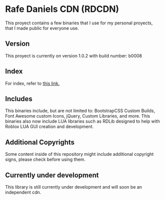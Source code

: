 # Rafe Daniels CDN (RDCDN)
This proyect contains a few binaries that I use for my personal proyects, that I made public for everyone use.

## Version
This proyect is currently on version 1.0.2 with build number: b0008

## Index
For index, refer to [this link.](index.html)

## Includes
This binaries include, but are not limited to: BootstrapCSS Custom Builds, Font Awesome custom Icons, jQuery, Custom Libraries, and more.
This binaries also now include LUA libraries such as RDLib designed to help with Roblox LUA GUI creation and development.

## Additional Copyrights
Some content inside of this repository might include additional copyright signs, please check before using them.

## Currently under development
This library is still currently under development and will soon be an independent cdn.